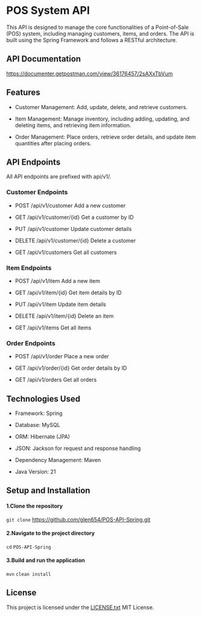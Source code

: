 
# POS System API

This API is designed to manage the core functionalities of a Point-of-Sale (POS) system, including managing customers, items, and orders. The API is built using the Spring Framework and follows a RESTful architecture.

## API Documentation
https://documenter.getpostman.com/view/36176457/2sAXxTbVum

## Features

* Customer Management: Add, update, delete, and retrieve customers.

* Item Management: Manage inventory, including adding, updating, and deleting items, and retrieving item information.

* Order Management: Place orders, retrieve order details, and update item quantities after placing orders.

## API Endpoints

All API endpoints are prefixed with api/v1/.

### Customer Endpoints


* POST	/api/v1/customer	Add a new customer

* GET	/api/v1/customer/{id}	Get a customer by ID

* PUT	/api/v1/customer	Update customer details

* DELETE	/api/v1/customer/{id}	Delete a customer

* GET	/api/v1/customers	Get all customers

### Item Endpoints


* POST	/api/v1/item	Add a new item

* GET	/api/v1/item/{id}	Get item details by ID

* PUT	/api/v1/item	Update item details

* DELETE	/api/v1/item/{id}	Delete an item

* GET	/api/v1/items	Get all items

### Order Endpoints


* POST	/api/v1/order	Place a new order

* GET	/api/v1/order/{id}	Get order details by ID

* GET	/api/v1/orders	Get all orders

## Technologies Used

* Framework: Spring

* Database: MySQL

* ORM: Hibernate (JPA)

* JSON: Jackson for request and response handling

* Dependency Management: Maven

* Java Version: 21

## Setup and Installation

#### 1.Clone the repository

`git clone` https://github.com/glen654/POS-API-Spring.git

#### 2.Navigate to the project directory

`cd` `POS-API-Spring`

#### 3.Build and run the application

`mvn` `clean install`


## License

This project is licensed under the [LICENSE.txt](LICENSE.txt) MIT License.